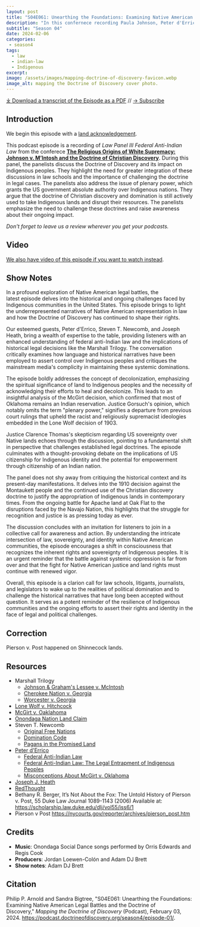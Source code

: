 ```yaml
---
layout: post
title: "S04E061: Unearthing the Foundations: Examining Native American Legal Battles and the Doctrine of Discovery" 
description: "In this confernece recording Paula Johnson, Peter d'Errico, Joseph J. Heath, and Steven T. Newcomb discusson the legacy and impact of Johnson v. M'Intosh."
subtitle: "Season 04"
date: 2024-02-06
categories: 
 - season4
tags: 
  - law
  - indian-law
  - Indigenous
excerpt: 
image: /assets/images/mapping-doctrine-of-discovery-favicon.webp
image_alt: mapping the Doctrine of Discovery cover photo.
---
```

<div id="buzzsprout-player-14424702"></div><script src="https://www.buzzsprout.com/1926214/14424702-unearthing-the-foundations-examining-native-american-legal-battles-and-the-doctrine-of-discovery.js?container_id=buzzsprout-player-14424702&player=small" type="text/javascript" charset="utf-8"></script>

[⤓ Download a transcript of the Episode as a PDF](/assets/pdfs/S04E01-Examining-Native-American-Legal-Battles-Doctrine-of-Discovery.pdf) // [→ Subscribe](/subscribe/)
  
## Introduction

We begin this episode with a [land acknowledgement](https://podcast.doctrineofdiscovery.org/land/).

This podcast episode is a recording of *Law Panel III Federal Anti-Indian Law* from the conferece [**The Religious Origins of White Supremacy: Johnson v. M’Intosh and the Doctrine of Christian Discovery**](https://doctrineofdiscovery.org/blog/conference-schedule/). During this panel, the panelists discuss the Doctrine of Discovery and its impact on Indigenous peoples. They highlight the need for greater integration of these discussions in law schools and the importance of challenging the doctrine in legal cases. The panelists also address the issue of plenary power, which grants the US government absolute authority over Indigenous nations. They argue that the doctrine of Christian discovery and domination is still actively used to take Indigenous lands and disrupt their resources. The panelists emphasize the need to challenge these doctrines and raise awareness about their ongoing impact.

*Don't forget to leave us a review wherever you get your podcasts.*

## Video
[We also have video of this episode if you want to watch instead](https://youtu.be/gG_jb8pYY2w?si=lWB8SOzNoGtyGvko).

## Show Notes
In a profound exploration of Native American legal battles, the latest episode delves into the historical and ongoing challenges faced by Indigenous communities in the United States. This episode brings to light the underrepresented narratives of Native American representation in law and how the Doctrine of Discovery has continued to shape their rights.

Our esteemed guests, Peter d'Errico, Steven T. Newcomb, and Joseph Heath, bring a wealth of expertise to the table, providing listeners with an enhanced understanding of federal anti-Indian law and the implications of historical legal decisions like the Marshall Trilogy. The conversation critically examines how language and historical narratives have been employed to assert control over Indigenous peoples and critiques the mainstream media's complicity in maintaining these systemic dominations.

The episode boldly addresses the concept of decolonization, emphasizing the spiritual significance of land to Indigenous peoples and the necessity of acknowledging their efforts to heal and decolonize. This leads to an insightful analysis of the McGirt decision, which confirmed that most of Oklahoma remains an Indian reservation. Justice Gorsuch's opinion, which notably omits the term "plenary power," signifies a departure from previous court rulings that upheld the racist and religiously supremacist ideologies embedded in the Lone Wolf decision of 1903.

Justice Clarence Thomas's skepticism regarding US sovereignty over Native lands echoes through the discussion, pointing to a fundamental shift in perspective that challenges established legal doctrines. The episode culminates with a thought-provoking debate on the implications of US citizenship for Indigenous identity and the potential for empowerment through citizenship of an Indian nation.

The panel does not shy away from critiquing the historical context and its present-day manifestations. It delves into the 1910 decision against the Montaukett people and the continued use of the Christian discovery doctrine to justify the appropriation of Indigenous lands in contemporary times. From the ongoing battle for Apache land at Oak Flat to the disruptions faced by the Navajo Nation, this highlights that the struggle for recognition and justice is as pressing today as ever.

The discussion concludes with an invitation for listeners to join in a collective call for awareness and action. By understanding the intricate intersection of law, sovereignty, and identity within Native American communities, the episode encourages a shift in consciousness that recognizes the inherent rights and sovereignty of Indigenous peoples. It is an urgent reminder that the battle against systemic oppression is far from over and that the fight for Native American justice and land rights must continue with renewed vigor.

Overall, this episode is a clarion call for law schools, litigants, journalists, and legislators to wake up to the realities of political domination and to challenge the historical narratives that have long been accepted without question. It serves as a potent reminder of the resilience of Indigenous communities and the ongoing efforts to assert their rights and identity in the face of legal and political challenges.

## Correction
Pierson v. Post happened on Shinnecock lands.


## Resources
* Marshall Trilogy
  * [Johnson & Graham's Lessee v. McIntosh](https://www.oyez.org/cases/1789-1850/21us543)
  * [Cherokee Nation v. Georgia](https://supreme.justia.com/cases/federal/us/30/1/)
  * [Worcester v. Georgia](https://www.oyez.org/cases/1789-1850/31us515)
* [Lone Wolf v. Hitchcock](https://supreme.justia.com/cases/federal/us/187/553/)
* [McGirt v. Oaklahoma](https://www.supremecourt.gov/opinions/19pdf/18-9526_9okb.pdf)
* [Onondaga Nation Land Claim](https://www.onondaganation.org/land-rights/)
* Steven T. Newcomb
  * [Original Free Nations](https://originalfreenations.com/)
  * [Domination Code](https://vimeo.com/ondemand/dominationcode)
  * [Pagans in the Promised Land](https://www.chicagoreviewpress.com/pagans-in-the-promised-land-products-9781555916428.php)
* [Peter d'Errico](https://substack.com/@peterderrico)
    * [Federal Anti-Indian Law](https://www.bloomsbury.com/us/federal-antiindian-law-9781440879210/)
    * [Federal Anti-Indian Law: The Legal Entrapment of Indigenous Peoples](https://canopyforum.org/2023/03/07/federal-anti-indian-law-the-legal-entrapment-of-indigenous-peoples)
    * [Misconceptions About McGirt v. Oklahoma](https://websites.umass.edu/derrico/2020/09/14/misconceptions-about-mcgirt-v-oklahoma/)
* [Joseph J. Heath](https://doctrineofdiscovery.org/authors/joseph-heath)
* [RedThought](https://www.redthought.org/)
* Bethany R. Berger, It’s Not About the Fox: The Untold History of Pierson v. Post, 55 Duke Law Journal 1089-1143 (2006)
Available at: <https://scholarship.law.duke.edu/dlj/vol55/iss6/1>
* Pierson v Post <https://nycourts.gov/reporter/archives/pierson_post.htm>


## Credits

- **Music**: Onondaga Social Dance songs performed by Orris Edwards and Regis Cook
- **Producers**: Jordan Loewen-Colón and Adam DJ Brett
- **Show notes**: Adam DJ Brett

## Citation

Philip P. Arnold and Sandra Bigtree, "S04E061: Unearthing the Foundations: Examining Native American Legal Battles and the Doctrine of Discovery," _Mapping the Doctrine of Discovery_ (Podcast), February 03, 2024. <https://podcast.doctrineofdiscovery.org/season4/episode-01/>.